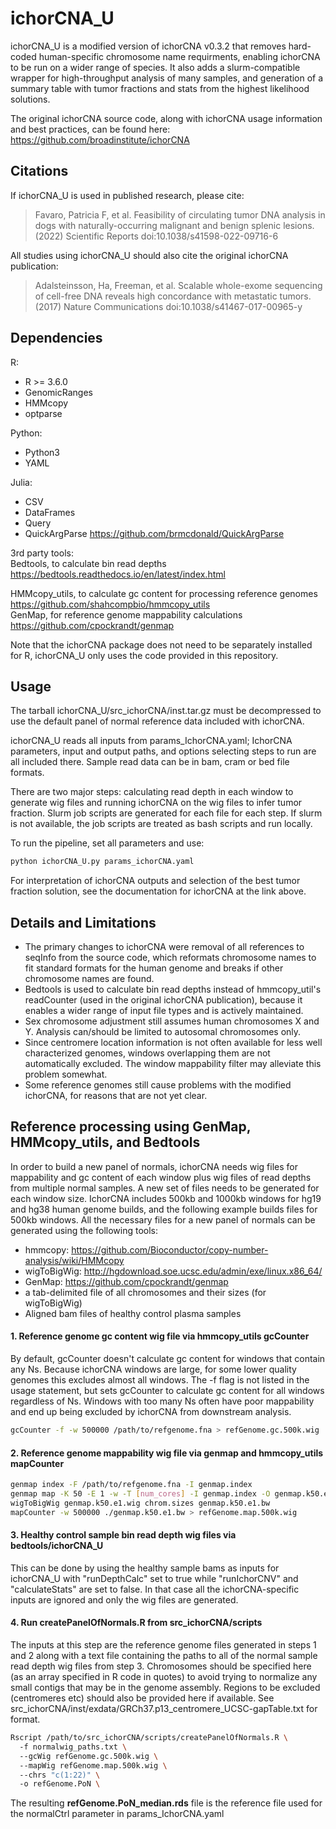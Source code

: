 # ichorCNA_U

ichorCNA_U is a modified version of ichorCNA v0.3.2 that removes hard-coded human-specific chromosome name requirments, 
enabling ichorCNA to be run on a wider range of species. It also adds a slurm-compatible wrapper for high-throughput analysis of 
many samples, and generation of a summary table with tumor fractions and stats from the highest likelihood solutions.

The original ichorCNA source code, along with ichorCNA usage information and best practices, can be found here:
https://github.com/broadinstitute/ichorCNA

## Citations
If ichorCNA_U is used in published research, please cite:  
>Favaro, Patricia F, et al. Feasibility of circulating tumor DNA analysis in dogs with naturally-occurring malignant and benign splenic lesions. (2022) Scientific Reports doi:10.1038/s41598-022-09716-6

All studies using ichorCNA_U should also cite the original ichorCNA publication:  
>Adalsteinsson, Ha, Freeman, et al. Scalable whole-exome sequencing of cell-free DNA reveals high concordance with metastatic tumors. (2017) Nature Communications doi:10.1038/s41467-017-00965-y


## Dependencies
R:
 - R >= 3.6.0
 - GenomicRanges
 - HMMcopy
 - optparse

Python:
 - Python3
 - YAML

Julia:
 - CSV
 - DataFrames
 - Query
 - QuickArgParse https://github.com/brmcdonald/QuickArgParse  

3rd party tools:  
Bedtools, to calculate bin read depths  
https://bedtools.readthedocs.io/en/latest/index.html  

HMMcopy_utils, to calculate gc content for processing reference genomes  
https://github.com/shahcompbio/hmmcopy_utils  
GenMap, for reference genome mappability calculations  
https://github.com/cpockrandt/genmap  

Note that the ichorCNA package does not need to be separately installed for R, ichorCNA_U only uses the code provided in this repository.

## Usage

The tarball ichorCNA_U/src_ichorCNA/inst.tar.gz must be decompressed to use the default panel of normal reference data included with ichorCNA.

ichorCNA_U reads all inputs from params_IchorCNA.yaml; IchorCNA parameters, input and 
output paths, and options selecting steps to run are all included there. 
Sample read data can be in bam, cram or bed file formats.  

There are two major steps: calculating read depth in each window to generate wig files and running
ichorCNA on the wig files to infer tumor fraction. Slurm job scripts are generated for each file
for each step. If slurm is not available, the job scripts are treated as bash scripts and run
locally.  

To run the pipeline, set all parameters and use:
```Bash
python ichorCNA_U.py params_ichorCNA.yaml
```

For interpretation of ichorCNA outputs and selection of the best tumor fraction solution, see the documentation for ichorCNA at the link above.

## Details and Limitations
 - The primary changes to ichorCNA were removal of all references to seqInfo from the source code, which reformats chromosome names to fit
standard formats for the human genome and breaks if other chromosome names are found.
 - Bedtools is used to calculate bin read depths instead of hmmcopy_util's readCounter (used in the original ichorCNA publication), because it enables a wider range of input file types and is actively maintained.
 - Sex chromosome adjustment still assumes human chromosomes X and Y. Analysis can/should be limited to autosomal chromosomes only.
 - Since centromere location information is not often available for less well characterized genomes, windows overlapping 
them are not automatically excluded. The window mappability filter may alleviate this problem somewhat.
 - Some reference genomes still cause problems with the modified ichorCNA, for reasons that are not yet clear.  

## Reference processing using GenMap, HMMcopy_utils, and Bedtools
In order to build a new panel of normals, ichorCNA needs wig files for mappability and gc content of each window plus wig files of read depths from multiple
normal samples. A new set of files needs to be generated for each window size. IchorCNA includes 500kb and 1000kb windows for hg19 and hg38 human genome builds, 
and the following example builds files for 500kb windows. All the necessary files for a new panel of normals can be generated using the following tools:

 - hmmcopy:			https://github.com/Bioconductor/copy-number-analysis/wiki/HMMcopy
 - wigToBigWig:		http://hgdownload.soe.ucsc.edu/admin/exe/linux.x86_64/
 - GenMap:			https://github.com/cpockrandt/genmap
 - a tab-delimited file of all chromosomes and their sizes (for wigToBigWig)
 - Aligned bam files of healthy control plasma samples

#### 1. Reference genome gc content wig file via hmmcopy_utils gcCounter
By default, gcCounter doesn't calculate gc content for windows that contain any Ns. Because ichorCNA windows are large, 
for some lower quality genomes this excludes almost all windows. The -f flag is not listed in the usage statement, 
but sets gcCounter to calculate gc content for all windows regardless of Ns. Windows with too many Ns often have poor
mappability and end up being excluded by ichorCNA from downstream analysis.
```Bash
gcCounter -f -w 500000 /path/to/refgenome.fna > refGenome.gc.500k.wig
```
#### 2. Reference genome mappability wig file via genmap and hmmcopy_utils mapCounter
```Bash
genmap index -F /path/to/refgenome.fna -I genmap.index
genmap map -K 50 -E 1 -w -T [num_cores] -I genmap.index -O genmap.k50.e1.wig
wigToBigWig genmap.k50.e1.wig chrom.sizes genmap.k50.e1.bw
mapCounter -w 500000 ./genmap.k50.e1.bw > refGenome.map.500k.wig
```
#### 3. Healthy control sample bin read depth wig files via bedtools/ichorCNA_U
This can be done by using the healthy sample bams as inputs for ichorCNA_U with "runDepthCalc" 
set to true while "runIchorCNV" and "calculateStats" are set to false. In that case all the ichorCNA-specific inputs are 
ignored and only the wig files are generated.

#### 4. Run createPanelOfNormals.R from src_ichorCNA/scripts
The inputs at this step are the reference genome files generated in steps 1 and 2 along with a text file containing the paths
to all of the normal sample read depth wig files from step 3. Chromosomes should be specified here (as an array specified in R code in quotes) 
to avoid trying to normalize any small contigs that may be in the genome assembly. Regions to be excluded (centromeres etc) 
should also be provided here if available. See src_ichorCNA/inst/exdata/GRCh37.p13_centromere_UCSC-gapTable.txt for format.
```Bash
Rscript /path/to/src_ichorCNA/scripts/createPanelOfNormals.R \  
  -f normalwig_paths.txt \  
  --gcWig refGenome.gc.500k.wig \  
  --mapWig refGenome.map.500k.wig \  
  --chrs "c(1:22)" \  
  -o refGenome.PoN \  
```
The resulting **refGenome.PoN_median.rds** file is the reference file used for the normalCtrl parameter in params_IchorCNA.yaml


